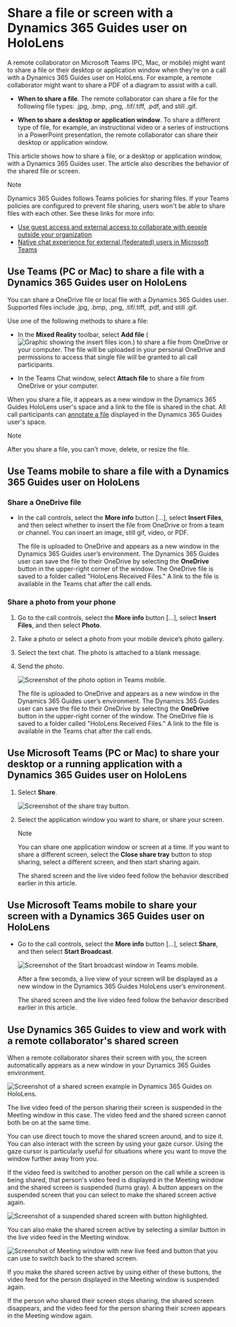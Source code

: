 # Share a file or screen with a Dynamics 365 Guides user on HoloLens

A remote collaborator on Microsoft Teams (PC, Mac, or mobile) might want to share a file or their desktop or application window when they're on a call with a Dynamics 365 Guides user on HoloLens. For example, a remote collaborator might want to share a PDF of a diagram to assist with a call.

- **When to share a file**. The remote collaborator can share a file for the following file types: .jpg, .bmp, .png, .tif/.tiff, .pdf, and still .gif.

- **When to share a desktop or application window**. To share a different type of file, for example, an instructional video or a series of instructions in a PowerPoint presentation, the remote collaborator can share their desktop or application window. 

This article shows how to share a file, or a desktop or application window, with a Dynamics 365 Guides user. The article also describes the behavior of the shared file or screen. 

> [!NOTE]
> Dynamics 365 Guides follows Teams policies for sharing files. If your Teams policies are configured to prevent file sharing, users won't be able to share files with each other. See these links for more info:
> - [Use guest access and external access to collaborate with people outside your organization](/microsoftteams/communicate-with-users-from-other-organizations#compare-external-and-guest-access)
> - [Native chat experience for external (federated) users in Microsoft Teams](/microsoftteams/native-chat-for-external-users)

## Use Teams (PC or Mac) to share a file with a Dynamics 365 Guides user on HoloLens

You can share a OneDrive file or local file with a Dynamics 365 Guides user. Supported files include .jpg, .bmp, .png, .tif/.tiff, .pdf, and still .gif.  

Use one of the following methods to share a file:

- In the **Mixed Reality** toolbar, select **Add file** (![Graphic showing the insert files icon.](media/insert-document-button.png)) to share a file from OneDrive or your computer. The file will be uploaded in your personal OneDrive and permissions to access that single file will be granted to all call participants. 

- In the Teams Chat window, select **Attach file** to share a file from OneDrive or your computer. 

When you share a file, it appears as a new window in the Dynamics 365 Guides HoloLens user's space and a link to the file is shared in the chat. All call participants can [annotate a file](calling-annotations.md) displayed in the Dynamics 365 Guides user's space.

> [!Note]
> After you share a file, you can't move, delete, or resize the file.

## Use Teams mobile to share a file with a Dynamics 365 Guides user on HoloLens

### Share a OneDrive file 

- In the call controls, select the **More info** button […], select **Insert Files**, and then select whether to insert the file from OneDrive or from a team or channel. You can insert an image, still gif, video, or PDF.

    The file is uploaded to OneDrive and appears as a new window in the Dynamics 365 Guides user’s environment. The Dynamics 365 Guides user can save the file to their OneDrive by selecting the **OneDrive** button in the upper-right corner of the window. The OneDrive file is saved to a folder called "HoloLens Received Files." A link to the file is available in the Teams chat after the call ends.

### Share a photo from your phone 

1. Go to the call controls, select the **More info** button […], select **Insert Files**, and then select **Photo**. 

2. Take a photo or select a photo from your mobile device’s photo gallery. 

3. Select the text chat. The photo is attached to a blank message. 

4. Send the photo.

    ![Screenshot of the photo option in Teams mobile.](media/calling-file-sharing-photo-teams-mobile.JPG "SharePhoto")

    The file is uploaded to OneDrive and appears as a new window in the Dynamics 365 Guides user’s environment. The Dynamics 365 Guides user can save the file to their OneDrive by selecting the **OneDrive** button in the upper-right corner of the window. The OneDrive file is saved to a folder called "HoloLens Received Files." A link to the file is available in the Teams chat after the call ends.

## Use Microsoft Teams (PC or Mac) to share your desktop or a running application with a Dynamics 365 Guides user on HoloLens

1. Select **Share**.

   ![Screenshot of the share tray button.](media/calling-screen-sharing-4.JPG "Screenshot of the Share tray button")
   
2. Select the application window you want to share, or share your screen. 

    > [!Note]
    > You can share one application window or screen at a time. If you want to share a different screen, select the **Close share tray** button to stop sharing, select a different screen, and then start sharing again.

    The shared screen and the live video feed follow the behavior described earlier in this article.

## Use Microsoft Teams mobile to share your screen with a Dynamics 365 Guides user on HoloLens

- Go to the call controls, select the **More info** button […], select **Share**, and then select **Start Broadcast**.

    ![Screenshot of the Start broadcast window in Teams mobile.](media/calling-screen-sharing-5.JPG "Screenshot of the Start broadcast window in Teams mobile")

    After a few seconds, a live view of your screen will be displayed as a new window in the Dynamics 365 Guides HoloLens user’s environment. 

    The shared screen and the live video feed follow the behavior described earlier in this article.

## Use Dynamics 365 Guides to view and work with a remote collaborator's shared screen 

When a remote collaborator shares their screen with you, the screen automatically appears as a new window in your Dynamics 365 Guides environment.

![Screenshot of a shared screen example in Dynamics 365 Guides on HoloLens.](media/calling-screen-sharing-1.JPG "Screenshot of a shared screen example in Dynamics 365 Guides on HoloLens")

The live video feed of the person sharing their screen is suspended in the Meeting window in this case. The video feed and the shared screen cannot both be on at the same time.

You can use direct touch to move the shared screen around, and to size it. You can also interact with the screen by using your gaze cursor. Using the gaze cursor is particularly useful for situations where you want to move the window further away from you. 

If the video feed is switched to another person on the call while a screen is being shared, that person's video feed is displayed in the Meeting window and the shared screen is suspended (turns gray). A button appears on the suspended screen that you can select to make the shared screen active again. 

![Screenshot of a suspended shared screen with button highlighted.](media/calling-screen-sharing-3.JPG "Screenshot of a suspended shared screen with button highlighted")

You can also make the shared screen active by selecting a similar button in the live video feed in the Meeting window. 

![Screenshot of Meeting window with new live feed and button that you can use to switch back to the shared screen.](media/calling-screen-sharing-2.JPG "Screenshot of Meeting window with new live feed and button that you can use to switch back to the shared screen")

If you make the shared screen active by using either of these buttons, the video feed for the person displayed in the Meeting window is suspended again. 

If the person who shared their screen stops sharing, the shared screen disappears, and the video feed for the person sharing their screen appears in the Meeting window again. 

